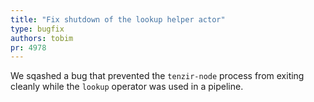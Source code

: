 ```yaml
---
title: "Fix shutdown of the lookup helper actor"
type: bugfix
authors: tobim
pr: 4978
---
```


We sqashed a bug that prevented the `tenzir-node` process from exiting cleanly
while the `lookup` operator was used in a pipeline.

